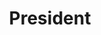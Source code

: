---
draft: false
name: "Shlok Bhosale"
title: "President"
src: "https://github.com/Shubham-Rasal/astro-club-ecell/assets/95695273/cd731ccd-839c-434a-80b3-fef4e9fd4703"
alt: "Shlok"
linkedin: "https://www.linkedin.com/in/shlok-bhosale/"
mail: "shlok.201it258@nitk.edu.in"
publishDate: "2022-11-07 15:39"
---